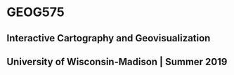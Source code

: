 # GEOG575

## Interactive Cartography and Geovisualization

## University of Wisconsin-Madison | Summer 2019
